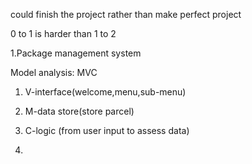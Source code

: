 could finish the project rather than make perfect project

0 to 1 is harder than 1 to 2

1.Package management system


Model analysis: MVC
  1. V-interface(welcome,menu,sub-menu)
  2. M-data store(store parcel)
  3. C-logic (from user input to assess data)






2.

